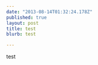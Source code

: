 ```yaml
---
date: "2013-08-14T01:32:24.178Z"
published: true
layout: post
title: test
blurb: test

---
```


test
